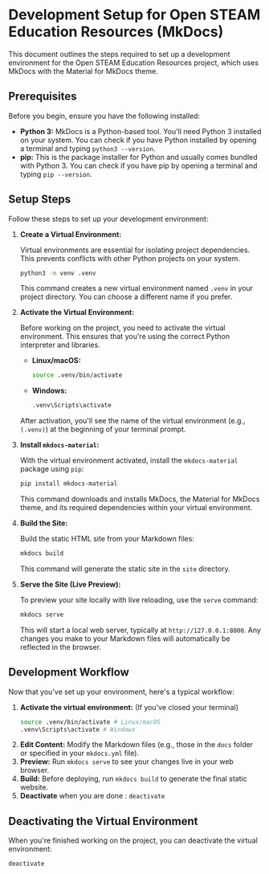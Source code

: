 # Development Setup for Open STEAM Education Resources (MkDocs)

This document outlines the steps required to set up a development environment for the Open STEAM Education Resources project, which uses MkDocs with the Material for MkDocs theme.

## Prerequisites

Before you begin, ensure you have the following installed:

*   **Python 3:**  MkDocs is a Python-based tool. You'll need Python 3 installed on your system. You can check if you have Python installed by opening a terminal and typing `python3 --version`.
*   **pip:** This is the package installer for Python and usually comes bundled with Python 3. You can check if you have pip by opening a terminal and typing `pip --version`.

## Setup Steps

Follow these steps to set up your development environment:

1.  **Create a Virtual Environment:**

    Virtual environments are essential for isolating project dependencies. This prevents conflicts with other Python projects on your system.

    ```bash
    python3 -m venv .venv
    ```

    This command creates a new virtual environment named `.venv` in your project directory. You can choose a different name if you prefer.

2.  **Activate the Virtual Environment:**

    Before working on the project, you need to activate the virtual environment. This ensures that you're using the correct Python interpreter and libraries.

    *   **Linux/macOS:**

        ```bash
        source .venv/bin/activate
        ```

    *   **Windows:**

        ```bash
        .venv\Scripts\activate
        ```

    After activation, you'll see the name of the virtual environment (e.g., `(.venv)`) at the beginning of your terminal prompt.

3.  **Install `mkdocs-material`:**

    With the virtual environment activated, install the `mkdocs-material` package using `pip`:

    ```bash
    pip install mkdocs-material
    ```

    This command downloads and installs MkDocs, the Material for MkDocs theme, and its required dependencies within your virtual environment.

4.  **Build the Site:**

    Build the static HTML site from your Markdown files:

    ```bash
    mkdocs build
    ```

    This command will generate the static site in the `site` directory.

5.  **Serve the Site (Live Preview):**

    To preview your site locally with live reloading, use the `serve` command:

    ```bash
    mkdocs serve
    ```

    This will start a local web server, typically at `http://127.0.0.1:8000`. Any changes you make to your Markdown files will automatically be reflected in the browser.

## Development Workflow

Now that you've set up your environment, here's a typical workflow:

1.  **Activate the virtual environment:** (If you've closed your terminal)
    ```bash
    source .venv/bin/activate # Linux/macOS
    .venv\Scripts\activate # Windows
    ```
2. **Edit Content:** Modify the Markdown files (e.g., those in the `docs` folder or specified in your `mkdocs.yml` file).
3.  **Preview:** Run `mkdocs serve` to see your changes live in your web browser.
4.  **Build:** Before deploying, run `mkdocs build` to generate the final static website.
5. **Deactivate** when you are done : `deactivate`

## Deactivating the Virtual Environment

When you're finished working on the project, you can deactivate the virtual environment:

```bash
deactivate
